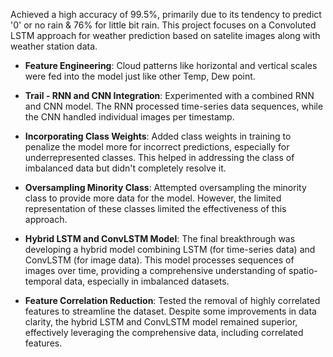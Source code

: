 Achieved a high accuracy of 99.5%, primarily due to its tendency to predict '0' or no rain & 76% for little bit rain.
This project focuses on a Convoluted LSTM approach for weather prediction based on satelite images along with weather station data.

- **Feature Engineering**: Cloud patterns like horizontal and vertical scales were fed into the model just like other Temp, Dew point.

- **Trail - RNN and CNN Integration**: Experimented with a combined RNN and CNN model. The RNN processed time-series data sequences, while the CNN handled individual images per timestamp.

- **Incorporating Class Weights**: Added class weights in training to penalize the model more for incorrect predictions, especially for underrepresented classes. This helped in addressing the class of imbalanced data but didn't completely resolve it.

- **Oversampling Minority Class**: Attempted oversampling the minority class to provide more data for the model. However, the limited representation of these classes limited the effectiveness of this approach.

- **Hybrid LSTM and ConvLSTM Model**: The final breakthrough was developing a hybrid model combining LSTM (for time-series data) and ConvLSTM (for image data). This model processes sequences of images over time, providing a comprehensive understanding of spatio-temporal data, especially in imbalanced datasets.

- **Feature Correlation Reduction**: Tested the removal of highly correlated features to streamline the dataset. Despite some improvements in data clarity, the hybrid LSTM and ConvLSTM model remained superior, effectively leveraging the comprehensive data, including correlated features.
